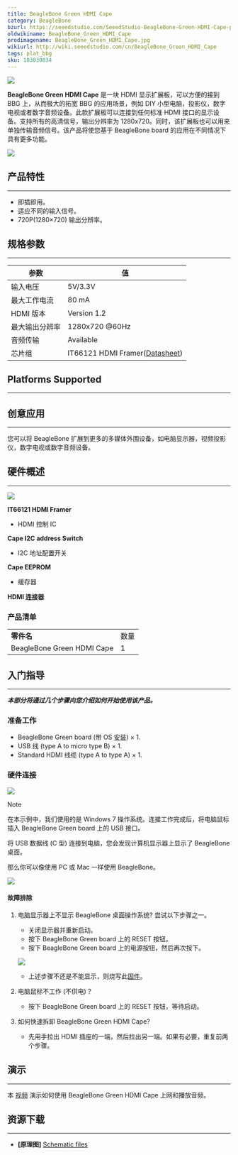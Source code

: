 ```yaml
---
title: BeagleBone Green HDMI Cape
category: BeagleBone
bzurl: https://seeedstudio.com/SeeedStudio-BeagleBone-Green-HDMI-Cape-p-2570.html
oldwikiname: BeagleBone_Green_HDMI_Cape
prodimagename: BeagleBone_Green_HDMI_Cape.jpg
wikiurl: http://wiki.seeedstudio.com/cn/BeagleBone_Green_HDMI_Cape
tags: plat_bbg
sku: 103030034
---
```


![](https://raw.githubusercontent.com/SeeedDocument/BeagleBone_Green_HDMI_Cape/master/img/BeagleBone_Green_HDMI_Cape.jpg)

**BeagleBone Green HDMI Cape** 是一块 HDMI 显示扩展板，可以方便的接到 BBG 上，从而极大的拓宽 BBG 的应用场景，例如 DIY 小型电脑，投影仪，数字电视或者数字音频设备。此款扩展板可以连接到任何标准 HDMI 接口的显示设备。支持所有的高清信号，输出分辨率为 1280x720。同时，该扩展板也可以用来单独传输音频信号。该产品将使您基于 BeagleBone board 的应用在不同情况下具有更多功能。

[![](https://github.com/SeeedDocument/wiki_chinese/raw/master/docs/images/click_to_buy.PNG)](https://item.taobao.com/item.htm?spm=a1z10.3-c.w4002-11172317909.10.678ab188a3UM6k&id=527711785332)

## 产品特性
--------

-   即插即用。
-   适应不同的输入信号。
-   720P(1280×720) 输出分辨率。

## 规格参数
-------------

| 参数                | 值                                                                                                  |
|--------------------------|--------------------------------------------------------------------------------------------------------|
| 输入电压            | 5V/3.3V                                                                                                |
| 最大工作电流 | 80 mA                                                                                                  |
| HDMI 版本             | Version 1.2                                                                                            |
| 最大输出分辨率 | 1280x720 @60Hz                                                                                         |
| 音频传输       | Available                                                                                              |
| 芯片组                     | IT66121 HDMI Framer([Datasheet](https://raw.githubusercontent.com/SeeedDocument/BeagleBone_Green_HDMI_Cape/master/res/IT66121FN_Datasheet_v1.02.pdf)) |

## Platforms Supported
-------------------

## 创意应用
-----------------

您可以将 BeagleBone 扩展到更多的多媒体外围设备，如电脑显示器，视频投影仪，数字电视或数字音频设备。

## 硬件概述
-----------------

![](https://raw.githubusercontent.com/SeeedDocument/BeagleBone_Green_HDMI_Cape/master/img/BeagleBone_Green_HDMI_Cape_Componentss.jpg)


**IT66121 HDMI Framer**

   - HDMI 控制 IC

**Cape I2C address Switch**

   - I2C 地址配置开关

**Cape EEPROM**

   - 缓存器

**HDMI 连接器**

### 产品清单

|                            |          |
|----------------------------|----------|
| **零件名**             | 数量 |
| BeagleBone Green HDMI Cape | 1        |

## 入门指导
-----------

***本部分将通过几个步骤向您介绍如何开始使用该产品。***

### 准备工作

-   BeagleBone Green board (带 OS [安装](http://beagleboard.org/getting-started)) × 1.
-   USB 线 (type A to micro type B) × 1.
-   Standard HDMI 线缆 (type A to type A) × 1.

### 硬件连接

![](https://raw.githubusercontent.com/SeeedDocument/BeagleBone_Green_HDMI_Cape/master/img/BeagleBone_Green_HDMI_Cape_Connection_1200_s.jpg)

<div class="admonition note">
<p class="admonition-title">Note</p>
在本示例中，我们使用的是 Windows 7 操作系统。连接工作完成后，将电脑鼠标插入 BeagleBone Green board 上的 USB 接口。
</div>

将 USB 数据线 (C 型) 连接到电脑，您会发现计算机显示器上显示了 BeagleBone 桌面。

那么你可以像使用 PC 或 Mac 一样使用 BeagleBone。

![](https://raw.githubusercontent.com/SeeedDocument/BeagleBone_Green_HDMI_Cape/master/img/Bbb_vnc.jpg)

#### 故障排除

1. 电脑显示器上不显示 BeagleBone 桌面操作系统? 尝试以下步骤之一。

    - 关闭显示器并重新启动。
    - 按下 BeagleBone Green board 上的 RESET 按钮。
    - 按下 BeagleBone Green board 上的电源按钮，然后再次按下。

    ![](https://raw.githubusercontent.com/SeeedDocument/BeagleBone_Green_HDMI_Cape/master/img/Beaglebone-Green_s.jpg)

    - 上述步骤不还是不能显示，则烧写此[固件](https://debian.beagleboard.org/images/bone-debian-8.7-lxqt-4gb-armhf-2017-03-19-4gb.img.xz)。

2. 电脑鼠标不工作 (不供电)？
    -   按下 BeagleBone Green board 上的 RESET 按钮，等待启动。

3. 如何快速拆卸  BeagleBone Green HDMI Cape?
    -   先用手拉出 HDMI 插座的一端，然后拉出另一端。如果有必要，重复前两个步骤。

## 演示
----

本 [视频](https://www.youtube.com/watch?v=-xvbXSd_9TY&feature=youtu.be) 演示如何使用   BeagleBone Green HDMI Cape 上网和播放音频。

## 资源下载
---------

- **[原理图]** [Schematic files](https://raw.githubusercontent.com/SeeedDocument/BeagleBone_Green_HDMI_Cape/master/res/Schematic_Files.zip)

<!-- This Markdown file was created from http://www.seeedstudio.com/wiki/BeagleBone_Green_HDMI_Cape -->
